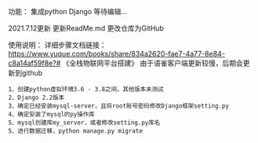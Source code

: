 功能：
    集成python Django
    等待编辑...

2021.7.12更新
    更新ReadMe.md
    更改仓库为GitHub

使用说明：
    详细步骤文档链接：https://www.yuque.com/books/share/834a2620-fae7-4a77-8e84-c8a14af59f8e?# 《全栈物联网平台搭建》
    由于语雀客户端更新较慢，后期会更新到github

    1、创建python虚拟环境3.6 - 3.8之间，其他版本未测试
    2、Django 2.2版本
    3、确定已经安装mysql-server，且将root账号密码修改Django框架setting.py
    4、确定安装了mysql的py操作库
    5、mysql创建库my_server，或者修改setting.py库名
    5、进行数据迁移，python manage.py migrate

